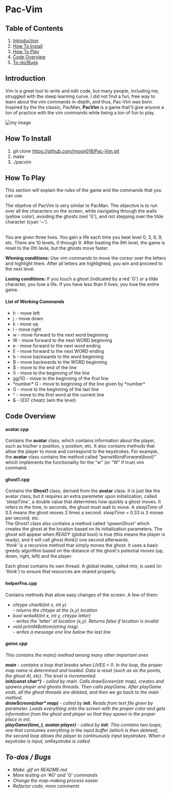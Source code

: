 <h1>Pac-Vim</h1>

<h2>Table of Contents</h2>

<ol>
	<li><a href="#IntroductionTag">Introduction</a> </li>
	<li><a href="#HowToInstallTag">How To Install</a></li>
	<li><a href="#HowToPlayTag">How To Play</a> </li>
	<li><a href="#CodeOverviewTag">Code Overview</a> </li>
	<li><a href="#ToDoBugsTag">To-do/Bugs</a> </li>
</ol>


<h2><a name="IntroductionTag">Introduction</a></h2>

Vim is a great tool to write and edit code, but many 
people, including me, struggled with the steep learning curve. 
I did not find a fun, free way to learn about the vim commands
in-depth, and thus, Pac-Vim was born. Inspired by the the classic,
PacMan, <b>PacVim</b> is a game that'll give anyone a ton of
practice with the vim commands while being a ton of fun to play.

![my image](https://raw.githubusercontent.com/jmoon018/Pac-Vim/master/gifs/playing3.gif)
<h2><a name="HowToInstallTag">How To Install</a></h2>

1. git clone https://github.com/jmoon018/Pac-Vim.git
2. make
3. ./pacvim

<h2><a name="HowToPlayTag">How To Play</a></h2>

This section will explain the rules of the game and the commands
that you can use.

The objetive of PacVim is very similar to PacMan. The objective is
to run over all the characters on the screen, while navigating
through the walls (yellow color), avoiding the ghosts (red 'G'),
and not stepping over the tilde character (cyan '~').

<br>
You are given three lives. You gain a life each time you beat
level 0, 3, 6, 9, etc. There are 10 levels, 0 through 9. After
beating the 9th level, the game is reset to the 0th levle, but
the ghosts move faster.
<br>

<b>Winning conditions:</b> Use vim commands to move the cursor
over the letters and highlight them. After all letters are
highlighted, you win and proceed to the next level.

<b>Losing conditions:</b> If you touch a ghost (indicated
by a red 'G') or a tilde character, you lose a life. If you
have less than 0 lives, you lose the entire game.

<h4>List of Working Commands</h4>

<ul>
	<li>h - move left</li>
	<li>j - move down</li>
	<li>k - move up</li>
	<li>l - move right</li>
	<li>w - move forward to the next word beginning</li>
	<li>W - move forward to the next WORD beginning</li>
	<li>e - move forward to the next word ending</li>
	<li>E - move forward to the next WORD ending</li>
	<li>b - move backwards to the word beginning</li>
	<li>B - move backwards to the WORD beginning</li>
	<li>$ - move to the end of the line</li>
	<li>0 - move to the beginning of the line</li>
	<li>gg/1G - move to the beginning of the first line</li>
	<li>*number* G - move to beginning of the line given by *number*</li>
	<li>G - move to the beginning of the last line</li>
	<li>^ - move to the first word at the current line</li>
	<li>& - l337 cheatz (win the level)</li>
</ul>

<h2><a name="CodeOverviewTag">Code Overview</a></h2>

<h4>avatar.cpp</h4>
Contains the <b>avatar</b> class, which contains information about
the player, such as his/her x position, y position, etc. It
also contains methods that allow the player to move and correspond
to the keystrokes. For example, the <b>avatar</b> class contains the method
called <i>"parseWordForward(bool)"</i> which implements the functionality
for the "w" (or "W" if true) vim command.

<h4>ghost1.cpp</h4>
Contains the <b>Ghost1</b> class, derived from the <b>avatar</b> class. It is
just like the avatar class, but it requires an extra paremeter
upon initialization, called <i>'sleepTime'</i>, a double value that
determines how quickly a ghost moves. It refers to the time, in
seconds, the ghost must wait to move. A <i>sleepTime</i> of 0.5 means
the ghost moves 2 times a second. <i>sleepTime</i> = 0.33 is 3 moves per second, etc.
<br>
The Ghost1 class also contains a method called <i>'spawnGhost'</i> which
creates the ghost at the location based on its initialization parameters.
The ghost will appear when <i>READY</i> (global bool) is true (this means the player
is ready), and it will call <i>ghost.think()</i> one second afterwards.
<br>
<i>'think'</i> is a recursive method that simply moves the ghost. It uses 
a basic greedy algorithm based on the distance of the ghost's potential
moves (up, down, right, left) and the player.
<br>

Each ghost contains its own thread. A global mutex, called <i>mtx</i>, is
used (in <i>'think'</i>) to ensure that resources are shared properly.

<h4>helperFns.cpp</h4>
Contains methods that allow easy changes of the screen. A few of them:

<ul>
	<li><i>chtype charAt(int x, int y)</li> - returns the chtype at the (x,y) location
	<li><i>bool writeAt(int x, int y, chtype letter)</li> - writes the 'letter' at location (x,y). Returns false if location is invalid</li>
	<li><i>void printAtBottom(string msg)</li> - writes a message one line below the last line</li> 
</ul>

<h4>game.cpp</h4>
This contains the <i>main()</i> method among many other important ones

<b>main</b> - contains a loop that breaks when <i>LIVES</i> < 0. In the loop,
the proper map name is determined and loaded. Data is reset (such as as the points,
the ghost AI, etc). The level is incremented.
<br>
<b>init(const char*)</b> - called by main. Calls <i>drawScreen(str map)</i>, creates and
spawns player and ghosts threads. Then calls <i>playGame</i>. After <i>playGame</i>
ends, all the ghost threads are deleted, and then we go back to the main method.
<br>
<b>drawScreen(char* map)</b> - called by <b>init</b>. Reads from text file given
by parameter. Loads everything onto the screen with the proper color and gets
information from the ghost and player so that they spawn in the proper place in init.
<br>
<b>playGame(time_t, avatar player)</b> - called by <b>init</b>. This contains two loops,
one that consumes everything in the input buffer (which is then deleted), the second
loop allows the player to continuously input keystrokes. When a keystroke is input,
<i>onKeystroke</i> is called
<br>


<h2><a name="ToDoBugsTag">To-dos / Bugs</a></h2>
<ul>
	<li>Make .gif on README.md</li>
	<li>More testing on '#G' and 'G' commands</li>
	<li>Change the map-making process easier</li>
	<li>Refactor code, more comments</li>
</ul>
